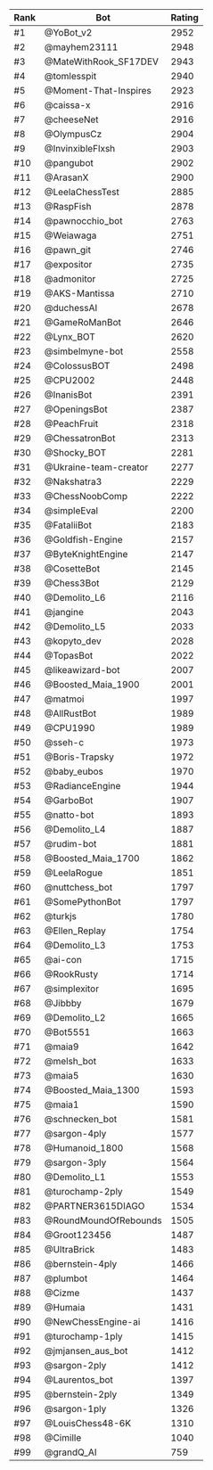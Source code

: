 Rank|Bot|Rating
---|---|---
#1|@YoBot_v2|2952
#2|@mayhem23111|2948
#3|@MateWithRook_SF17DEV|2943
#4|@tomlesspit|2940
#5|@Moment-That-Inspires|2923
#6|@caissa-x|2916
#7|@cheeseNet|2916
#8|@OlympusCz|2904
#9|@InvinxibleFlxsh|2903
#10|@pangubot|2902
#11|@ArasanX|2900
#12|@LeelaChessTest|2885
#13|@RaspFish|2878
#14|@pawnocchio_bot|2763
#15|@Weiawaga|2751
#16|@pawn_git|2746
#17|@expositor|2735
#18|@admonitor|2725
#19|@AKS-Mantissa|2710
#20|@duchessAI|2678
#21|@GameRoManBot|2646
#22|@Lynx_BOT|2620
#23|@simbelmyne-bot|2558
#24|@ColossusBOT|2498
#25|@CPU2002|2448
#26|@InanisBot|2391
#27|@OpeningsBot|2387
#28|@PeachFruit|2318
#29|@ChessatronBot|2313
#30|@Shocky_BOT|2281
#31|@Ukraine-team-creator|2277
#32|@Nakshatra3|2229
#33|@ChessNoobComp|2222
#34|@simpleEval|2200
#35|@FataliiBot|2183
#36|@Goldfish-Engine|2157
#37|@ByteKnightEngine|2147
#38|@CosetteBot|2145
#39|@Chess3Bot|2129
#40|@Demolito_L6|2116
#41|@jangine|2043
#42|@Demolito_L5|2033
#43|@kopyto_dev|2028
#44|@TopasBot|2022
#45|@likeawizard-bot|2007
#46|@Boosted_Maia_1900|2001
#47|@matmoi|1997
#48|@AllRustBot|1989
#49|@CPU1990|1989
#50|@sseh-c|1973
#51|@Boris-Trapsky|1972
#52|@baby_eubos|1970
#53|@RadianceEngine|1944
#54|@GarboBot|1907
#55|@natto-bot|1893
#56|@Demolito_L4|1887
#57|@rudim-bot|1881
#58|@Boosted_Maia_1700|1862
#59|@LeelaRogue|1851
#60|@nuttchess_bot|1797
#61|@SomePythonBot|1797
#62|@turkjs|1780
#63|@Ellen_Replay|1754
#64|@Demolito_L3|1753
#65|@ai-con|1715
#66|@RookRusty|1714
#67|@simplexitor|1695
#68|@Jibbby|1679
#69|@Demolito_L2|1665
#70|@Bot5551|1663
#71|@maia9|1642
#72|@melsh_bot|1633
#73|@maia5|1630
#74|@Boosted_Maia_1300|1593
#75|@maia1|1590
#76|@schnecken_bot|1581
#77|@sargon-4ply|1577
#78|@Humanoid_1800|1568
#79|@sargon-3ply|1564
#80|@Demolito_L1|1553
#81|@turochamp-2ply|1549
#82|@PARTNER3615DIAGO|1534
#83|@RoundMoundOfRebounds|1505
#84|@Groot123456|1487
#85|@UltraBrick|1483
#86|@bernstein-4ply|1466
#87|@plumbot|1464
#88|@Cizme|1437
#89|@Humaia|1431
#90|@NewChessEngine-ai|1416
#91|@turochamp-1ply|1415
#92|@jmjansen_aus_bot|1412
#93|@sargon-2ply|1412
#94|@Laurentos_bot|1397
#95|@bernstein-2ply|1349
#96|@sargon-1ply|1326
#97|@LouisChess48-6K|1310
#98|@Cimille|1040
#99|@grandQ_AI|759
